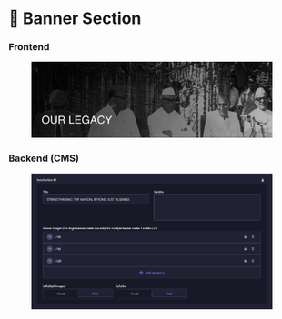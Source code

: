 # 📎 Banner Section

### **Frontend**

<figure><img src="../../../.gitbook/assets/our-legacy-banner-section.png" alt=""><figcaption></figcaption></figure>

### Backend (CMS)

<figure><img src="../../../.gitbook/assets/about-us-banner-section-cms.png" alt=""><figcaption></figcaption></figure>
